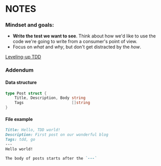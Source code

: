 # NOTES

### Mindset and goals:
- **Write the test we want to see**. Think about how we'd like to use the code we're going to write from a consumer's point of view.
- Focus on _what_ and _why_, but don't get distracted by the _how_.

[Leveling-up TDD](https://deniseyu.github.io/leveling-up-tdd/)


### Addendum

#### Data structure

```go 
type Post struct {
	Title, Description, Body string
	Tags                     []string
}
```

#### File example

```md
Title: Hello, TDD world!
Description: First post on our wonderful blog
Tags: tdd, go
---
Hello world!

The body of posts starts after the `---`
```

